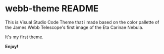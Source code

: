 # webb-theme README

This is Visual Studio Code Theme that i made based on the color pallette of the James Webb Telescope's first image of the Eta Carinae Nebula.

It's my first theme.

**Enjoy!**

